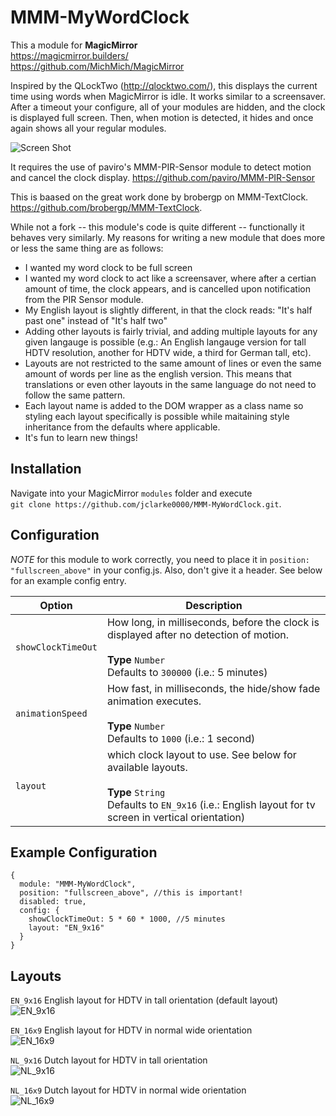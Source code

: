 # MMM-MyWordClock

This a module for <strong>MagicMirror</strong><br>
https://magicmirror.builders/<br>
https://github.com/MichMich/MagicMirror

Inspired by the QLockTwo (http://qlocktwo.com/), this displays the
current time using words when MagicMirror is idle.  It works similar
to a screensaver.  After a timeout your configure, all of your modules are hidden, and the clock is displayed full screen.  Then, when motion is detected, it hides and once again shows all your regular modules.

![Screen Shot](/../screenshots/MMM-MyWordClock_hero.jpg?raw=true "Screen Shot")

It requires the use of paviro's MMM-PIR-Sensor module to detect motion and
cancel the clock display. https://github.com/paviro/MMM-PIR-Sensor

This is baased on the great work done by brobergp on MMM-TextClock.
https://github.com/brobergp/MMM-TextClock.

While not a fork -- this module's code is quite different -- functionally
it behaves very similarly. My reasons for writing a new module that does 
more or less the same thing are as follows:

   * I wanted my word clock to be full screen
   * I wanted my word clock to act like a screensaver, where after a certian
     amount of time, the clock appears, and is cancelled upon notification from
     the PIR Sensor module.
   * My English layout is slightly different, in that the clock reads:
     "It's half past one" instead of "It's half two"
   * Adding other layouts is fairly trivial, and adding multiple
     layouts for any given langauge is possible (e.g.: An English langauge
     version for tall HDTV resolution, another for HDTV wide, a third for German tall, etc).
   * Layouts are not restricted to the same amount of lines or even the same
     amount of words per line as the english version.  This means that
     translations or even other layouts in the same language do not need to follow the same pattern.
   * Each layout name is added to the DOM wrapper as a class name so styling
     each layout specifically is possible while maitaining style inheritance
     from the defaults where applicable.
   * It's fun to learn new things!

## Installation

Navigate into your MagicMirror `modules` folder and execute<br>
`git clone https://github.com/jclarke0000/MMM-MyWordClock.git`.

## Configuration

*NOTE* for this module to work correctly, you need to place it in 
`position: "fullscreen_above"` in your config.js.  Also, don't give
it a header.  See below for an example config entry.

<table>
  <thead>
    <tr>
      <th>Option</th>
      <th>Description</th>
    </tr>
  </thead>
  <tbody>
    <tr>
      <td><code>showClockTimeOut</code></td>
      <td>How long, in milliseconds, before the clock is displayed after no detection of motion.<br><br><strong>Type</strong> <code>Number</code><br>Defaults to <code>300000</code> (i.e.: 5 minutes)</td>
    </tr>
    <tr>
      <td><code>animationSpeed</code></td>
      <td>How fast, in milliseconds, the hide/show fade animation executes.<br><br><strong>Type</strong> <code>Number</code><br>Defaults to <code>1000</code> (i.e.: 1 second)</td>
    </tr>
    <tr>
      <td><code>layout</code></td>
      <td>which clock layout to use.  See below for available layouts.<br><br><strong>Type</strong> <code>String</code><br>Defaults to <code>EN_9x16</code> (i.e.: English layout for tv screen in vertical orientation)</td>
    </tr>
  </tbody>
</table>

## Example Configuration

```
{
  module: "MMM-MyWordClock",
  position: "fullscreen_above", //this is important!
  disabled: true,
  config: {
    showClockTimeOut: 5 * 60 * 1000, //5 minutes
    layout: "EN_9x16"
  }
}
```

## Layouts

`EN_9x16` English layout for HDTV in tall orientation (default layout)<br>
![EN_9x16](/../screenshots/EN_9x16.jpg?raw=true "EN_9x16")

`EN_16x9` English layout for HDTV in normal wide orientation<br>
![EN_16x9](/../screenshots/EN_16x9.jpg?raw=true "EN_16x9")

`NL_9x16` Dutch layout for HDTV in tall orientation<br>
![NL_9x16](/../screenshots/NL_9x16.jpg?raw=true "NL_9x16")

`NL_16x9` Dutch layout for HDTV in normal wide orientation<br>
![NL_16x9](/../screenshots/NL_16x9.jpg?raw=true "NL_16x9")
